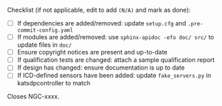 <!-- Add a description of your change here -->

Checklist (if not applicable, edit to add `(N/A)` and mark as done):

- [ ] If dependencies are added/removed: update `setup.cfg` and `.pre-commit-config.yaml`
- [ ] If modules are added/removed: use `sphinx-apidoc -efo doc/ src/` to update files in `doc/`
- [ ] Ensure copyright notices are present and up-to-date
- [ ] If qualification tests are changed: attach a sample qualification report
- [ ] If design has changed: ensure documentation is up to date
- [ ] If ICD-defined sensors have been added: update `fake_servers.py` in katsdpcontroller to match

Closes NGC-xxxx.

